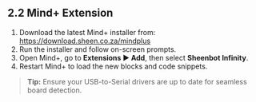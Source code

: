 ## 2.2 Mind+ Extension

1. Download the latest Mind+ installer from:  
   https://download.sheen.co.za/mindplus  
2. Run the installer and follow on-screen prompts.  
3. Open Mind+, go to **Extensions ▶ Add**, then select **Sheenbot Infinity**.  
4. Restart Mind+ to load the new blocks and code snippets.

> **Tip:** Ensure your USB-to-Serial drivers are up to date for seamless board detection.